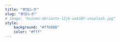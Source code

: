 ```yaml
---
title: "参加レポ"
slug: "参加レポ"
# image: "hutomo-abrianto-l2jk-uxb1BY-unsplash.jpg"
style:
    background: "#ffb900"
    color: "#fff"
---
```

